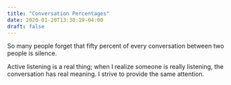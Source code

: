 ```yaml
---
title: "Conversation Percentages"
date: 2020-01-20T13:38:19-04:00
draft: false
---
```

So many people forget that fifty percent of every conversation between two people is silence.

Active listening is a real thing; when I realize someone is really listening, the conversation has real meaning. I strive to provide the same attention.
